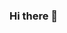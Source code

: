 ### Hi there 👋

<!--
**MaxiBravi/MaxiBravi** is a ✨ _special_ ✨ repository because its `README.md` (this file) appears on your GitHub profile.

[![Anurag's GitHub stats](https://github-readme-stats.vercel.app/api?username=MaxiBravi)](https://github.com/anuraghazra/github-readme-stats)
